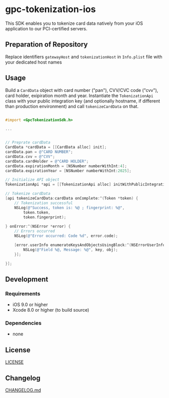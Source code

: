 # gpc-tokenization-ios

This SDK enables you to tokenize card data natively from your iOS application to our PCI-certified servers.

## Preparation of Repository

Replace identifiers `gatewayHost` and `tokenizationHost` in `Info.plist` file with your dedicated host names


## Usage

Build a `CardData` object with card number ("pan"), CVV/CVC code ("cvv"), card holder, exipiration month and year.
Instantiate the `TokenizationApi` class with your public integration key (and optionally hostname, if different than production environment) and call
`tokenizeCardData` on that.

```objective-c

#import <GpcTokenizationSdk.h>

...


// Preprate cardData
CardData *cardData = [[CardData alloc] init];
cardData.pan = @"CARD NUMBER";
cardData.cvv = @"CVV";
cardData.cardHolder = @"CARD HOLDER";
cardData.expirationMonth = [NSNumber numberWithInt:4];
cardData.expirationYear = [NSNumber numberWithInt:2025];

// Initialize API object
TokenizationApi *api = [[TokenizationApi alloc] initWithPublicIntegrationKey:@"PUBLIC_INTEGRATION_KEY"];

// Tokenize cardData
[api tokenizeCardData:cardData onComplete:^(Token *token) {
	// Tokenization successful
    NSLog(@"Success, token is: %@ ; fingerprint: %@", 
		token.token, 
		token.fingerprint);
    
} onError:^(NSError *error) {
	// Errors occurred
    NSLog(@"Error occurred: Code %d", error.code);

    [error.userInfo enumerateKeysAndObjectsUsingBlock:^(NSErrorUserInfoKey  _Nonnull key, id  _Nonnull obj, BOOL * _Nonnull stop) {
        NSLog(@"Field %@, Message: %@", key, obj);
    }];

}];


```


## Development

### Requirements
- iOS 9.0 or higher
- Xcode 8.0 or higher (to build source)

### Dependencies
- none

## License

[LICENSE](LICENSE)

## Changelog

[CHANGELOG.md](CHANGELOG.md)
